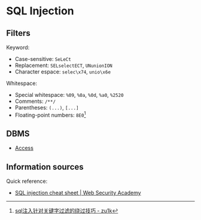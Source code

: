 # SQL Injection
## Filters
Keyword:
- Case-sensitive: `SeLeCt`
- Replacement: `SELselectECT`, `UNunionION`
- Character espace: `selec\x74`, `unio\x6e`

Whitespace:
- Special whitespace: `%09`, `%0a`, `%0d`, `%a0`, `%2520`
- Comments: `/**/`
- Parentheses: `(...)`, `[...]`
- Floating-point numbers: `8E0`[^zu1k]

[^zu1k]: [sql注入针对关键字过滤的绕过技巧 - zu1k](https://zu1k.com/posts/security/web-security/bypass-tech-for-sql-injection-keyword-filtering/)

## DBMS
- [Access](DBMS/Access/README.md#sql)

## Information sources
Quick reference:
- [SQL injection cheat sheet | Web Security Academy](https://portswigger.net/web-security/sql-injection/cheat-sheet)
